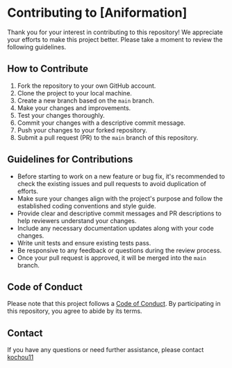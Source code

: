 # Contributing to [Aniformation]

Thank you for your interest in contributing to this repository! We appreciate your efforts to make this project better. Please take a moment to review the following guidelines.

## How to Contribute

1. Fork the repository to your own GitHub account.
2. Clone the project to your local machine.
3. Create a new branch based on the `main` branch.
4. Make your changes and improvements.
5. Test your changes thoroughly.
6. Commit your changes with a descriptive commit message.
7. Push your changes to your forked repository.
8. Submit a pull request (PR) to the `main` branch of this repository.

## Guidelines for Contributions

- Before starting to work on a new feature or bug fix, it's recommended to check the existing issues and pull requests to avoid duplication of efforts.
- Make sure your changes align with the project's purpose and follow the established coding conventions and style guide.
- Provide clear and descriptive commit messages and PR descriptions to help reviewers understand your changes.
- Include any necessary documentation updates along with your code changes.
- Write unit tests and ensure existing tests pass.
- Be responsive to any feedback or questions during the review process.
- Once your pull request is approved, it will be merged into the `main` branch.

## Code of Conduct

Please note that this project follows a [Code of Conduct](CODE_OF_CONDUCT.md). By participating in this repository, you agree to abide by its terms.

## Contact

If you have any questions or need further assistance, please contact [kochou11](mailto:aniformation32@yahoo.com)
